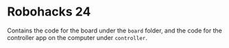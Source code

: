 # Robohacks 24
Contains the code for the board under the `board` folder, and the code for the controller app on the computer under `controller`.